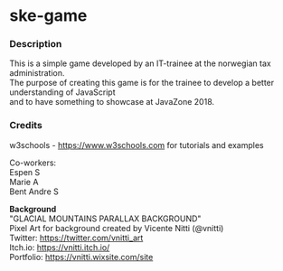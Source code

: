 # ske-game

### Description
This is a simple game developed by an IT-trainee at the norwegian tax administration.  
The purpose of creating this game is for the trainee to develop a better understanding of JavaScript  
and to have something to showcase at JavaZone 2018. 

### Credits
w3schools - https://www.w3schools.com for tutorials and examples  


Co-workers:  
Espen S  
Marie A  
Bent Andre S

**Background**  
"GLACIAL MOUNTAINS PARALLAX BACKGROUND"  
Pixel Art for background created by Vicente Nitti (@vnitti)  
Twitter:   https://twitter.com/vnitti_art  
Itch.io:   https://vnitti.itch.io/  
Portfolio: https://vnitti.wixsite.com/site
